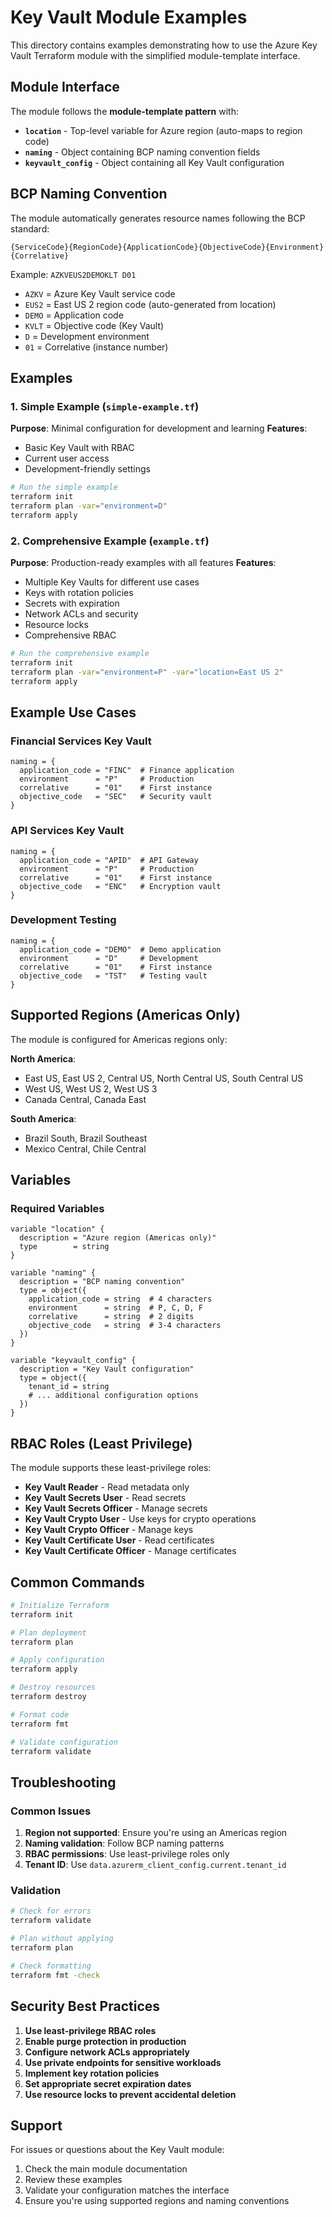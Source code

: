# Key Vault Module Examples

This directory contains examples demonstrating how to use the Azure Key Vault Terraform module with the simplified module-template interface.

## Module Interface

The module follows the **module-template pattern** with:

- **`location`** - Top-level variable for Azure region (auto-maps to region code)
- **`naming`** - Object containing BCP naming convention fields
- **`keyvault_config`** - Object containing all Key Vault configuration

## BCP Naming Convention

The module automatically generates resource names following the BCP standard:

```
{ServiceCode}{RegionCode}{ApplicationCode}{ObjectiveCode}{Environment}{Correlative}
```

Example: `AZKVEUS2DEMOKLT D01`
- `AZKV` = Azure Key Vault service code
- `EUS2` = East US 2 region code (auto-generated from location)
- `DEMO` = Application code
- `KVLT` = Objective code (Key Vault)
- `D` = Development environment
- `01` = Correlative (instance number)

## Examples

### 1. Simple Example (`simple-example.tf`)

**Purpose**: Minimal configuration for development and learning
**Features**:
- Basic Key Vault with RBAC
- Current user access
- Development-friendly settings

```bash
# Run the simple example
terraform init
terraform plan -var="environment=D"
terraform apply
```

### 2. Comprehensive Example (`example.tf`)

**Purpose**: Production-ready examples with all features
**Features**:
- Multiple Key Vaults for different use cases
- Keys with rotation policies
- Secrets with expiration
- Network ACLs and security
- Resource locks
- Comprehensive RBAC

```bash
# Run the comprehensive example
terraform init
terraform plan -var="environment=P" -var="location=East US 2"
terraform apply
```

## Example Use Cases

### Financial Services Key Vault
```hcl
naming = {
  application_code = "FINC"  # Finance application
  environment      = "P"     # Production
  correlative      = "01"    # First instance
  objective_code   = "SEC"   # Security vault
}
```

### API Services Key Vault
```hcl
naming = {
  application_code = "APID"  # API Gateway
  environment      = "P"     # Production  
  correlative      = "01"    # First instance
  objective_code   = "ENC"   # Encryption vault
}
```

### Development Testing
```hcl
naming = {
  application_code = "DEMO"  # Demo application
  environment      = "D"     # Development
  correlative      = "01"    # First instance
  objective_code   = "TST"   # Testing vault
}
```

## Supported Regions (Americas Only)

The module is configured for Americas regions only:

**North America**:
- East US, East US 2, Central US, North Central US, South Central US
- West US, West US 2, West US 3
- Canada Central, Canada East

**South America**:
- Brazil South, Brazil Southeast
- Mexico Central, Chile Central

## Variables

### Required Variables

```hcl
variable "location" {
  description = "Azure region (Americas only)"
  type        = string
}

variable "naming" {
  description = "BCP naming convention"
  type = object({
    application_code = string  # 4 characters
    environment      = string  # P, C, D, F
    correlative      = string  # 2 digits
    objective_code   = string  # 3-4 characters
  })
}

variable "keyvault_config" {
  description = "Key Vault configuration"
  type = object({
    tenant_id = string
    # ... additional configuration options
  })
}
```

## RBAC Roles (Least Privilege)

The module supports these least-privilege roles:

- **Key Vault Reader** - Read metadata only
- **Key Vault Secrets User** - Read secrets
- **Key Vault Secrets Officer** - Manage secrets
- **Key Vault Crypto User** - Use keys for crypto operations
- **Key Vault Crypto Officer** - Manage keys
- **Key Vault Certificate User** - Read certificates
- **Key Vault Certificate Officer** - Manage certificates

## Common Commands

```bash
# Initialize Terraform
terraform init

# Plan deployment
terraform plan

# Apply configuration
terraform apply

# Destroy resources
terraform destroy

# Format code
terraform fmt

# Validate configuration
terraform validate
```

## Troubleshooting

### Common Issues

1. **Region not supported**: Ensure you're using an Americas region
2. **Naming validation**: Follow BCP naming patterns
3. **RBAC permissions**: Use least-privilege roles only
4. **Tenant ID**: Use `data.azurerm_client_config.current.tenant_id`

### Validation

```bash
# Check for errors
terraform validate

# Plan without applying
terraform plan

# Check formatting
terraform fmt -check
```

## Security Best Practices

1. **Use least-privilege RBAC roles**
2. **Enable purge protection in production**
3. **Configure network ACLs appropriately**
4. **Use private endpoints for sensitive workloads**
5. **Implement key rotation policies**
6. **Set appropriate secret expiration dates**
7. **Use resource locks to prevent accidental deletion**

## Support

For issues or questions about the Key Vault module:

1. Check the main module documentation
2. Review these examples
3. Validate your configuration matches the interface
4. Ensure you're using supported regions and naming conventions
